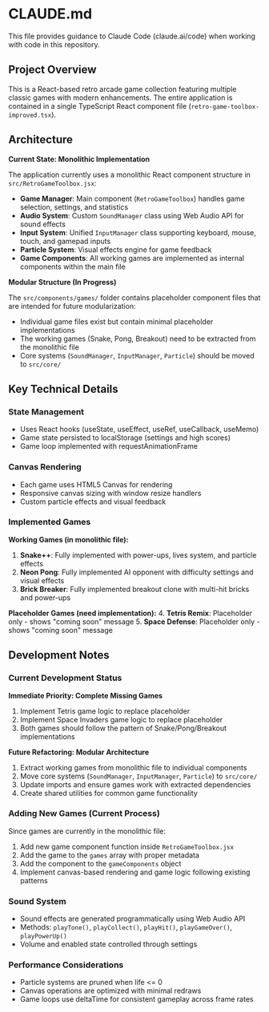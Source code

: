 # CLAUDE.md

This file provides guidance to Claude Code (claude.ai/code) when working with code in this repository.

## Project Overview

This is a React-based retro arcade game collection featuring multiple classic games with modern enhancements. The entire application is contained in a single TypeScript React component file (`retro-game-toolbox-improved.tsx`).

## Architecture

**Current State: Monolithic Implementation**

The application currently uses a monolithic React component structure in `src/RetroGameToolbox.jsx`:
- **Game Manager**: Main component (`RetroGameToolbox`) handles game selection, settings, and statistics
- **Audio System**: Custom `SoundManager` class using Web Audio API for sound effects
- **Input System**: Unified `InputManager` class supporting keyboard, mouse, touch, and gamepad inputs
- **Particle System**: Visual effects engine for game feedback
- **Game Components**: All working games are implemented as internal components within the main file

**Modular Structure (In Progress)**

The `src/components/games/` folder contains placeholder component files that are intended for future modularization:
- Individual game files exist but contain minimal placeholder implementations
- The working games (Snake, Pong, Breakout) need to be extracted from the monolithic file
- Core systems (`SoundManager`, `InputManager`, `Particle`) should be moved to `src/core/`

## Key Technical Details

### State Management
- Uses React hooks (useState, useEffect, useRef, useCallback, useMemo)
- Game state persisted to localStorage (settings and high scores)
- Game loop implemented with requestAnimationFrame

### Canvas Rendering
- Each game uses HTML5 Canvas for rendering
- Responsive canvas sizing with window resize handlers
- Custom particle effects and visual feedback

### Implemented Games

**Working Games (in monolithic file):**
1. **Snake++**: Fully implemented with power-ups, lives system, and particle effects
2. **Neon Pong**: Fully implemented AI opponent with difficulty settings and visual effects  
3. **Brick Breaker**: Fully implemented breakout clone with multi-hit bricks and power-ups

**Placeholder Games (need implementation):**
4. **Tetris Remix**: Placeholder only - shows "coming soon" message
5. **Space Defense**: Placeholder only - shows "coming soon" message

## Development Notes

### Current Development Status

**Immediate Priority: Complete Missing Games**
1. Implement Tetris game logic to replace placeholder
2. Implement Space Invaders game logic to replace placeholder
3. Both games should follow the pattern of Snake/Pong/Breakout implementations

**Future Refactoring: Modular Architecture**
1. Extract working games from monolithic file to individual components
2. Move core systems (`SoundManager`, `InputManager`, `Particle`) to `src/core/`
3. Update imports and ensure games work with extracted dependencies
4. Create shared utilities for common game functionality

### Adding New Games (Current Process)
Since games are currently in the monolithic file:
1. Add new game component function inside `RetroGameToolbox.jsx`
2. Add the game to the `games` array with proper metadata
3. Add the component to the `gameComponents` object
4. Implement canvas-based rendering and game logic following existing patterns

### Sound System
- Sound effects are generated programmatically using Web Audio API
- Methods: `playTone()`, `playCollect()`, `playHit()`, `playGameOver()`, `playPowerUp()`
- Volume and enabled state controlled through settings

### Performance Considerations
- Particle systems are pruned when life <= 0
- Canvas operations are optimized with minimal redraws
- Game loops use deltaTime for consistent gameplay across frame rates